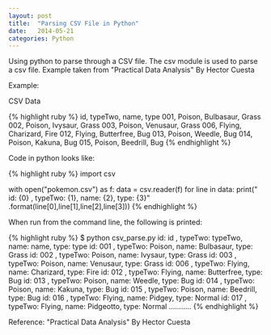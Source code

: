 ```yaml
---
layout: post
title:  "Parsing CSV File in Python"
date:   2014-05-21 
categories: Python
---
```


Using python to parse through a CSV file. The csv module is used to parse a csv file.
Example taken from "Practical Data Analysis" By Hector Cuesta

Example:

CSV Data

{% highlight ruby %}
id, typeTwo, name, type
001, Poison, Bulbasaur, Grass
002, Poison, Ivysaur, Grass
003, Poison, Venusaur, Grass
006, Flying, Charizard, Fire
012, Flying, Butterfree, Bug
013, Poison, Weedle, Bug
014, Poison, Kakuna, Bug
015, Poison, Beedrill, Bug
{% endhighlight %}


Code in python looks like:

{% highlight ruby %}
import csv

with open("pokemon.csv") as f:
    data = csv.reader(f)
    for line in data:
        print(" id: {0} , typeTwo: {1}, name:  {2}, type: {3}"
              .format(line[0],line[1],line[2],line[3]))
{% endhighlight %}


When run from the command line, the following is printed: 

{% highlight ruby %}
$ python csv_parse.py
 id: id , typeTwo: typeTwo, name:  name, type: type
 id:  001 , typeTwo:  Poison, name:   Bulbasaur, type:  Grass
 id:  002 , typeTwo:  Poison, name:   Ivysaur, type:  Grass
 id:  003 , typeTwo:  Poison, name:   Venusaur, type:  Grass
 id:  006 , typeTwo:  Flying, name:   Charizard, type:  Fire
 id:  012 , typeTwo:  Flying, name:   Butterfree, type:  Bug
 id:  013 , typeTwo:  Poison, name:   Weedle, type:  Bug
 id:  014 , typeTwo:  Poison, name:   Kakuna, type:  Bug
 id:  015 , typeTwo:  Poison, name:   Beedrill, type:  Bug
 id:  016 , typeTwo:  Flying, name:   Pidgey, type:  Normal
 id:  017 , typeTwo:  Flying, name:   Pidgeotto, type:  Normal
...........
{% endhighlight %}


Reference: "Practical Data Analysis" By Hector Cuesta
